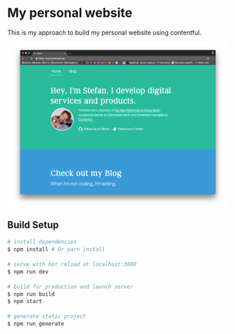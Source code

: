 # My personal website

This is my approach to build my personal website using contentful.

![Website of Stefan Judis](./screenshot.png)

## Build Setup

``` bash
# install dependencies
$ npm install # Or yarn install

# serve with hot reload at localhost:3000
$ npm run dev

# build for production and launch server
$ npm run build
$ npm start

# generate static project
$ npm run generate
```
